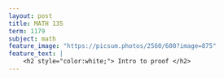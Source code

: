 ```yaml
---
layout: post
title: MATH 135
term: 1179
subject: math
feature_image: "https://picsum.photos/2560/600?image=875"
feature_text: |
    <h2 style="color:white;"> Intro to proof </h2>
---
```

